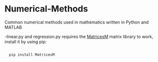 # Numerical-Methods
Common numerical methods used in mathematics written in Python and MATLAB

-linear.py and regression.py requires the [MatricesM](https://github.com/MathStuff/MatricesM) matrix library to work, install it by using pip:

<code>
  pip install MatricesM
</code>

